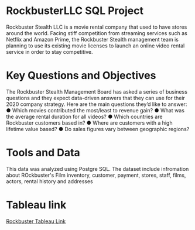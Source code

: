 # RockbusterLLC SQL Project
Rockbuster Stealth LLC is a movie rental company that used to have stores around the
world. Facing stiff competition from streaming services such as Netflix and Amazon Prime,
the Rockbuster Stealth management team is planning to use its existing movie licenses to
launch an online video rental service in order to stay competitive.

# Key Questions and Objectives
The Rockbuster Stealth Management Board has asked a series of business questions and
they expect data-driven answers that they can use for their 2020 company strategy. Here are
the main questions they’d like to answer:
● Which movies contributed the most/least to revenue gain?
● What was the average rental duration for all videos?
● Which countries are Rockbuster customers based in?
● Where are customers with a high lifetime value based?
● Do sales figures vary between geographic regions?

# Tools and Data  
This data was analyzed using Postgre SQL. The dataset include infromation about ROckbuster's Film inventory, customer, payment, stores, staff, films, actors, rental history and addresses

# Tableau link
[Rockbuster Tableau Link](https://public.tableau.com/app/profile/shaquille.obomeghie/viz/RockbusterStealthLLC_17151522670130/Top10Movies?publish=yes)
